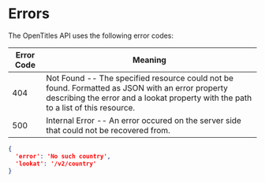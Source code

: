 # Errors

The OpenTitles API uses the following error codes:

Error Code | Meaning
---------- | -------
404 | Not Found -- The specified resource could not be found. Formatted as JSON with an error property describing the error and a lookat property with the path to a list of this resource.
500 | Internal Error -- An error occured on the server side that could not be recovered from.

```json
{
  'error': 'No such country',
  'lookat': '/v2/country'
}
```